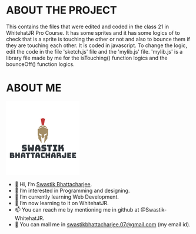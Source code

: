 # ABOUT THE PROJECT
This contains the files that were edited and coded in the class 21 in WhitehatJR Pro Course. It has some sprites and it has some logics of to check that is a sprite is touching the other or not and also to bounce them if they are touching each other. It is coded in javascript. To change the logic, edit the code in the file 'sketch.js' file and the 'mylib.js' file.  'mylib.js' is a library file made by me for the isTouching() function logics and the bounceOff() function logics.

# ABOUT ME

![My Image](swastik.png)

- 👋 Hi, I’m [Swastik Bhattacharjee](https://github.com/Swastik-WhitehatJR).
- 👀 I’m interested in Programming and designing.
- 🌱 I’m currently learning Web Development.
- 💞️ I’m now learning to it on WhitehatJR.
- 📫 You can reach me by mentioning me in github at @Swastik-WhitehatJR.
- 💌 You can mail me in swastikbhattacharjee.07@gmail.com (my email id).
